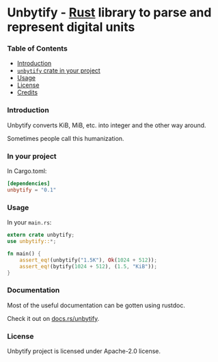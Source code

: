 # Unbytify - [Rust][rust] library to parse and represent digital units

### Table of Contents

* [Introduction](#introduction)
* [`unbytify` crate in your project](#in-your-project)
* [Usage](#usage)
* [License](#license)
* [Credits](#credits)

### Introduction

Unbytify converts KiB, MiB, etc. into integer and the other way around.

Sometimes people call this humanization.

### In your project

In Cargo.toml:

```toml
[dependencies]
unbytify = "0.1"
```

### Usage

In your `main.rs`:

```rust
extern crate unbytify;
use unbytify::*;

fn main() {
    assert_eq!(unbytify("1.5K"), Ok(1024 + 512));
    assert_eq!(bytify(1024 + 512), (1.5, "KiB"));
}
```

### Documentation

Most of the useful documentation can be gotten using rustdoc.

Check it out on [docs.rs/unbytify](https://docs.rs/unbytify).

### License
Unbytify project is licensed under Apache-2.0 license.

[rust]: http://rust-lang.org
